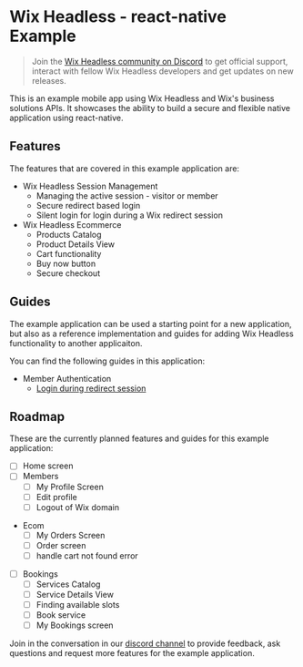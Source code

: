 # Wix Headless - react-native Example

> Join the [Wix Headless community on Discord](https://discord.com/channels/773211030314418196/1090595348067655813) to get official support, interact with fellow Wix Headless developers and get updates on new releases.

This is an example mobile app using Wix Headless and Wix's business solutions APIs. It showcases the ability to build a secure and flexible native application using react-native.

## Features

The features that are covered in this example application are:

* Wix Headless Session Management
    * Managing the active session - visitor or member
    * Secure redirect based login
    * Silent login for login during a Wix redirect session
* Wix Headless Ecommerce
    * Products Catalog
    * Product Details View
    * Cart functionality
    * Buy now button
    * Secure checkout

## Guides

The example application can be used a starting point for a new application, but also as a reference implementation and guides for adding Wix Headless functionality to another applicaiton.

You can find the following guides in this application:
* Member Authentication
  * [Login during redirect session](./docs/login_redirect_session.md)

## Roadmap

These are the currently planned features and guides for this example application:

- [ ] Home screen
- [ ] Members 
  - [ ] My Profile Screen
  - [ ] Edit profile
  - [ ] Logout of Wix domain
- Ecom
  - [ ] My Orders Screen
  - [ ] Order screen
  - [ ] handle cart not found error
- [ ] Bookings
  - [ ] Services Catalog
  - [ ] Service Details View
  - [ ] Finding available slots
  - [ ] Book service 
  - [ ] My Bookings screen

Join in the conversation in our [discord channel](https://discord.com/channels/773211030314418196/1090595348067655813) to provide feedback, ask questions and request more features for the example application.
  